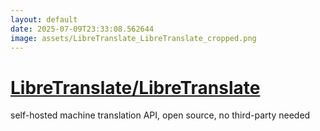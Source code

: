 ```yaml
---
layout: default
date: 2025-07-09T23:33:08.562644
image: assets/LibreTranslate_LibreTranslate_cropped.png
---
```


# [LibreTranslate/LibreTranslate](https://github.com/LibreTranslate/LibreTranslate)

self-hosted machine translation API, open source, no third-party needed
